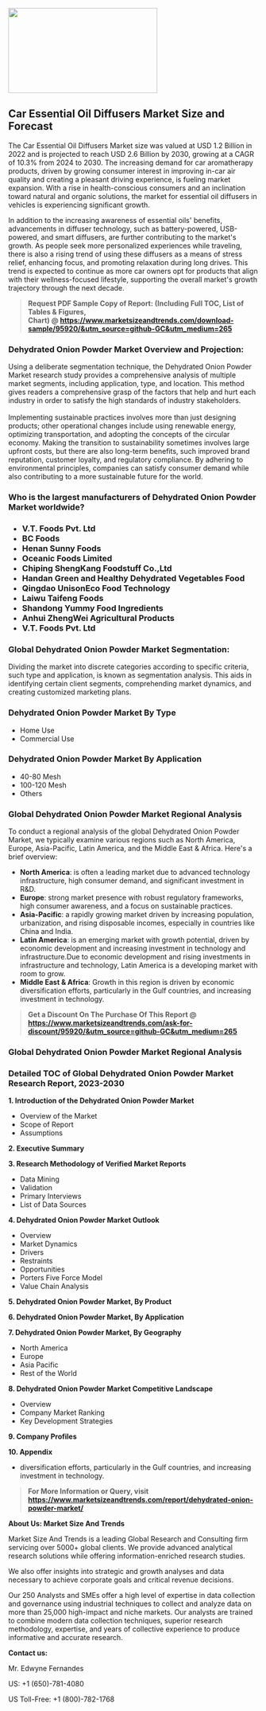 <p><img class="alignnone size-medium wp-image-20088" src="https://ffe5etoiles.com/wp-content/uploads/2024/12/MST1-300x171.png" alt="" width="300" height="171" /></p><h2>Car Essential Oil Diffusers Market Size and Forecast</h2><p>The Car Essential Oil Diffusers Market size was valued at USD 1.2 Billion in 2022 and is projected to reach USD 2.6 Billion by 2030, growing at a CAGR of 10.3% from 2024 to 2030. The increasing demand for car aromatherapy products, driven by growing consumer interest in improving in-car air quality and creating a pleasant driving experience, is fueling market expansion. With a rise in health-conscious consumers and an inclination toward natural and organic solutions, the market for essential oil diffusers in vehicles is experiencing significant growth.</p><p>In addition to the increasing awareness of essential oils' benefits, advancements in diffuser technology, such as battery-powered, USB-powered, and smart diffusers, are further contributing to the market's growth. As people seek more personalized experiences while traveling, there is also a rising trend of using these diffusers as a means of stress relief, enhancing focus, and promoting relaxation during long drives. This trend is expected to continue as more car owners opt for products that align with their wellness-focused lifestyle, supporting the overall market's growth trajectory through the next decade.</p></p><blockquote id="" class=""><strong>Request PDF Sample Copy of Report: (Including Full TOC, List of Tables &amp; Figures, Chart)&nbsp;@&nbsp;<strong><a href="https://www.marketsizeandtrends.com/download-sample/95920/&utm_source=github-GC&utm_medium=265" target="_blank">https://www.marketsizeandtrends.com/download-sample/95920/&utm_source=github-GC&utm_medium=265</a></strong></strong></blockquote><h3 id="" class="">Dehydrated Onion Powder Market&nbsp;Overview and Projection:</h3><p id="" class="">Using a deliberate segmentation technique, the Dehydrated Onion Powder Market research study provides a comprehensive analysis of multiple market segments, including application, type, and location. This method gives readers a comprehensive grasp of the factors that help and hurt each industry in order to satisfy the high standards of industry stakeholders. <br /> <br />Implementing sustainable practices involves more than just designing products; other operational changes include using renewable energy, optimizing transportation, and adopting the concepts of the circular economy. Making the transition to sustainability sometimes involves large upfront costs, but there are also long-term benefits, such improved brand reputation, customer loyalty, and regulatory compliance. By adhering to environmental principles, companies can satisfy consumer demand while also contributing to a more sustainable future for the world.</p><h3 id="" class="">Who is the largest manufacturers of&nbsp;Dehydrated Onion Powder Market worldwide?</h3><h3 class=""><p><ul><li>V.T. Foods Pvt. Ltd </li><li> BC Foods </li><li> Henan Sunny Foods </li><li> Oceanic Foods Limited </li><li> Chiping ShengKang Foodstuff Co.,Ltd </li><li> Handan Green and Healthy Dehydrated Vegetables Food </li><li> Qingdao UnisonEco Food Technology </li><li> Laiwu Taifeng Foods </li><li> Shandong Yummy Food Ingredients </li><li> Anhui ZhengWei Agricultural Products </li><li> V.T. Foods Pvt. Ltd</li></ul></p></h3><h3 id="" class="">Global&nbsp;Dehydrated Onion Powder Market Segmentation:</h3><p id="" class="">Dividing the market into discrete categories according to specific criteria, such type and application, is known as segmentation analysis. This aids in identifying certain client segments, comprehending market dynamics, and creating customized marketing plans.</p><h3 id="" class="">Dehydrated Onion Powder Market&nbsp;By Type</h3><p><p><ul><li>Home Use </li><li> Commercial Use</p></li></ul></p></p><h3 id="" class="">Dehydrated Onion Powder Market&nbsp;By Application</h3><p class=""><p><ul><li>40-80 Mesh </li><li> 100-120 Mesh </li><li> Others</li></ul></p></p><h3 id="" class="">Global Dehydrated Onion Powder Market Regional Analysis</h3><p id="" class="">To conduct a regional analysis of the global Dehydrated Onion Powder Market, we typically examine various regions such as North America, Europe, Asia-Pacific, Latin America, and the Middle East &amp; Africa. Here's a brief overview:</p><ul><li><strong>North America</strong>: is often a leading market due to advanced technology infrastructure, high consumer demand, and significant investment in R&amp;D.</li><li><strong>Europe</strong>: strong market presence with robust regulatory frameworks, high consumer awareness, and a focus on sustainable practices.</li><li><strong>Asia-Pacific</strong>: a rapidly growing market driven by increasing population, urbanization, and rising disposable incomes, especially in countries like China and India.</li><li><strong>Latin America</strong>: is an emerging market with growth potential, driven by economic development and increasing investment in technology and infrastructure.Due to economic development and rising investments in infrastructure and technology, Latin America is a developing market with room to grow.</li><li><strong>Middle East &amp; Africa</strong>: Growth in this region is driven by economic diversification efforts, particularly in the Gulf countries, and increasing investment in technology.</li></ul><blockquote id="" class=""><strong>Get a Discount On The Purchase Of This Report @ <strong><a href="https://www.marketsizeandtrends.com/ask-for-discount/95920/&utm_source=github-GC&utm_medium=265" target="_blank">https://www.marketsizeandtrends.com/ask-for-discount/95920/&utm_source=github-GC&utm_medium=265</a></strong></strong></blockquote><h3 id="" class="">Global Dehydrated Onion Powder Market Regional Analysis</h3><h3 id="" class="">Detailed TOC of Global Dehydrated Onion Powder Market Research Report, 2023-2030</h3><p id="" class=""><strong>1. Introduction of the Dehydrated Onion Powder Market</strong></p><ul><li>Overview of the Market</li><li>Scope of Report</li><li>Assumptions</li></ul><p id="" class=""><strong>2. Executive Summary</strong></p><p id="" class=""><strong>3. Research Methodology of Verified Market Reports</strong></p><ul><li>Data Mining</li><li>Validation</li><li>Primary Interviews</li><li>List of Data Sources</li></ul><p id="" class=""><strong>4. Dehydrated Onion Powder Market Outlook</strong></p><ul><li>Overview</li><li>Market Dynamics</li><li>Drivers</li><li>Restraints</li><li>Opportunities</li><li>Porters Five Force Model</li><li>Value Chain Analysis</li></ul><p id="" class=""><strong>5. Dehydrated Onion Powder Market, By Product</strong></p><p id="" class=""><strong>6. Dehydrated Onion Powder Market, By Application</strong></p><p id="" class=""><strong>7. Dehydrated Onion Powder Market, By Geography</strong></p><ul><li>North America</li><li>Europe</li><li>Asia Pacific</li><li>Rest of the World</li></ul><p id="" class=""><strong>8. Dehydrated Onion Powder Market Competitive Landscape</strong></p><ul><li>Overview</li><li>Company Market Ranking</li><li>Key Development Strategies</li></ul><p id="" class=""><strong>9. Company Profiles</strong></p><p id="" class=""><strong>10. Appendix</strong></p><ul><li>diversification efforts, particularly in the Gulf countries, and increasing investment in technology.</li></ul><blockquote id="" class=""><strong>For More Information or Query, visit <strong><strong><a href="https://www.marketsizeandtrends.com/report/dehydrated-onion-powder-market/" target="_blank">https://www.marketsizeandtrends.com/report/dehydrated-onion-powder-market/</a></strong></strong></strong></blockquote><p id="" class=""><strong>About Us: Market Size And Trends</strong></p><p id="" class="">Market Size And Trends is a leading Global Research and Consulting firm servicing over 5000+ global clients. We provide advanced analytical research solutions while offering information-enriched research studies.</p><p id="" class="">We also offer insights into strategic and growth analyses and data necessary to achieve corporate goals and critical revenue decisions.</p><p id="" class="">Our 250 Analysts and SMEs offer a high level of expertise in data collection and governance using industrial techniques to collect and analyze data on more than 25,000 high-impact and niche markets. Our analysts are trained to combine modern data collection techniques, superior research methodology, expertise, and years of collective experience to produce informative and accurate research.</p><p id="" class=""><strong>Contact us:</strong></p><p id="" class="">Mr. Edwyne Fernandes</p><p id="" class="">US: +1 (650)-781-4080</p><p id="" class="">US Toll-Free: +1 (800)-782-1768</p>
